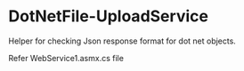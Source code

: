 DotNetFile-UploadService
========================

Helper for checking Json response format for dot net objects.

Refer WebService1.asmx.cs file
